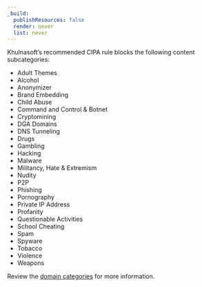 ```yaml
---
_build:
  publishResources: false
  render: never
  list: never
---
```


Khulnasoft’s recommended CIPA rule blocks the following content subcategories: 
- Adult Themes
- Alcohol
- Anonymizer
- Brand Embedding
- Child Abuse
- Command and Control & Botnet
- Cryptomining
- DGA Domains
- DNS Tunneling
- Drugs
- Gambling
- Hacking
- Malware
- Militancy, Hate & Extremism
- Nudity
- P2P
- Phishing
- Pornography
- Private IP Address
- Profanity
- Questionable Activities
- School Cheating
- Spam
- Spyware
- Tobacco
- Violence
- Weapons

Review the [domain categories](/cloudflare-one/policies/gateway/domain-categories/) for more information. 

